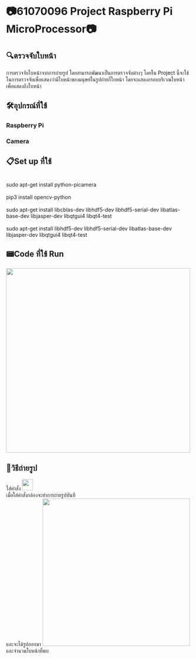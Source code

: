 # 📷61070096 Project Raspberry Pi MicroProcessor📷
<h2> 🔍ตรวจจับใบหน้า</h2>
การตรวจจับใบหน้าจากการถ่ายรูป โดยสามารถพัฒนาเป็นการตรวจจับต่างๆ โดยใน Project นี้จะใช้ในการตรวจจับเพื่อแสดงว่ามีใบหน้าของมนุษย์ในรูปถ่ายกี่ใบหน้า โดยจะแสดงกรอบบริเวณใบหน้า เพื่อแสดงถึงใบหน้า
<h2> 🛠️อุปกรณ์ที่ใช้ </h2>
<h3> Raspberry Pi <h3> <h3> Camera <h3>
<h2> 📋Set up ที่ใช้ </h2>
  <br> sudo apt-get install python-picamera </br>
  <br> pip3 install opencv-python </br>
  <br> sudo apt-get install libcblas-dev libhdf5-dev libhdf5-serial-dev libatlas-base-dev libjasper-dev  libqtgui4  libqt4-test </br>
  <br> sudo apt-get install libhdf5-dev libhdf5-serial-dev libatlas-base-dev libjasper-dev  libqtgui4  libqt4-test </br>
<h2> 📟Code ที่ใช้ Run </h2>
<img src="https://user-images.githubusercontent.com/41178201/119372887-06f0b080-bce2-11eb-8231-4f9e63e523ba.jpg"height="500">
<h2> 👨วิธีถ่ายรูป </h2>
ใส่คำสั่ง
<img src="https://user-images.githubusercontent.com/41178201/119373428-9c8c4000-bce2-11eb-9e1d-89f7d5c2ff35.jpg"height="30">
<br> เมื่อใส่คำสั่งกล้องจะทำการถ่ายรูปทันที </br>
และจะได้รูปออกมา
<img src="https://user-images.githubusercontent.com/41178201/119374100-5d122380-bce3-11eb-894a-3888235f1fb0.jpg"height="400">
และจำนวนใบหน้าที่พบ
